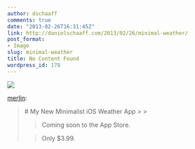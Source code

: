 ```yaml
---
author: dschaaff
comments: true
date: "2013-02-26T16:31:45Z"
link: http://danielschaaff.com/2013/02/26/minimal-weather/
post_format:
- Image
slug: minimal-weather
title: No Content Found
wordpress_id: 178
---
```


![](https://danielschaaff.files.wordpress.com/2013/02/tumblr_miu5d6yijq1qz4rlzo1_1280.jpg)

[merlin](http://www.kungfugrippe.com/post/44066807874/minimal-weather):





<blockquote># My New Minimalist iOS Weather App
> 
> 


> 
> Coming soon to the App Store.
> 
> 


> 
> Only $3.99.
> 
> </blockquote>
